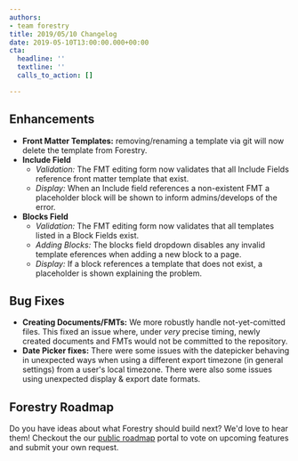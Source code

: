 ```yaml
---
authors:
- team forestry
title: 2019/05/10 Changelog
date: 2019-05-10T13:00:00.000+00:00
cta:
  headline: ''
  textline: ''
  calls_to_action: []

---
```

## Enhancements

* **Front Matter Templates:** removing/renaming a template via git will now delete the template from Forestry.
* **Include Field**
  * _Validation:_ The FMT editing form now validates that all Include Fields reference front matter template that exist.
  * _Display:_ When an Include field references a non-existent FMT a placeholder block will be shown to inform admins/develops of the error.
* **Blocks Field**
  * _Validation:_ The FMT editing form now validates that all templates listed in a Block Fields exist.
  * _Adding Blocks:_ The blocks field dropdown disables any invalid template eferences when adding a new block to a page.
  * _Display:_ If a block references a template that does not exist, a placeholder is shown explaining the problem.

## Bug Fixes

* **Creating Documents/FMTs:** We more robustly handle not-yet-comitted files. This fixed an issue where, under _very_ precise timing, newly created documents and FMTs would not be committed to the repository.
* **Date Picker fixes:** There were some issues with the datepicker behaving in unexpected ways when using a different export timezone (in general settings) from a user's local timezone. There were also some issues using unexpected display & export date formats.

## Forestry Roadmap

Do you have ideas about what Forestry should build next? We'd love to hear them! Checkout the our [public roadmap](https://portal.productboard.com/forestry/ "Forestry Roadmap") portal to vote on upcoming features and submit your own request.